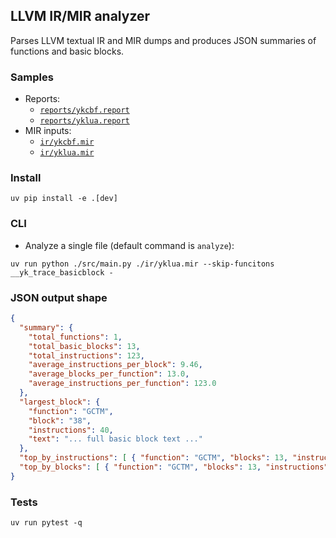 ## LLVM IR/MIR analyzer

Parses LLVM textual IR and MIR dumps and produces JSON summaries of functions and basic blocks.


### Samples

- Reports:
  - [`reports/ykcbf.report`](reports/ykcbf.report)
  - [`reports/yklua.report`](reports/yklua.report)
- MIR inputs:
  - [`ir/ykcbf.mir`](ir/ykcbf.mir)
  - [`ir/yklua.mir`](ir/yklua.mir)


### Install

```shell
uv pip install -e .[dev]
```

### CLI

- Analyze a single file (default command is `analyze`):

```shell
uv run python ./src/main.py ./ir/yklua.mir --skip-funcitons __yk_trace_basicblock -
```


### JSON output shape

```json
{
  "summary": {
    "total_functions": 1,
    "total_basic_blocks": 13,
    "total_instructions": 123,
    "average_instructions_per_block": 9.46,
    "average_blocks_per_function": 13.0,
    "average_instructions_per_function": 123.0
  },
  "largest_block": {
    "function": "GCTM",
    "block": "38",
    "instructions": 40,
    "text": "... full basic block text ..."
  },
  "top_by_instructions": [ { "function": "GCTM", "blocks": 13, "instructions": 123, "conditional_branches": 0 } ],
  "top_by_blocks": [ { "function": "GCTM", "blocks": 13, "instructions": 123, "conditional_branches": 0 } ]
}
```

### Tests

```shell
uv run pytest -q
```
